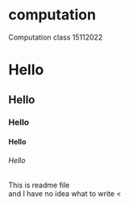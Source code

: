 # computation
Computation class 15112022

# Hello
## Hello
### Hello
#### Hello
###### Hello
This is readme file<br> 
and I have no idea what to write
<

